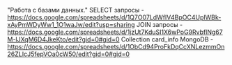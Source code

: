 "Работа с базами данных."
SELECT запросы - https://docs.google.com/spreadsheets/d/1Q7O07LdWfIV4BpOC4UplWBk-xAyPmWDyWw1_1O1waJw/edit?usp=sharing
JOIN запросы - https://docs.google.com/spreadsheets/d/1jzUt7KduSI1X6wPoG9RvbflNg67M-lJXqM6D4JkeKto/edit?gid=0#gid=0
Collection card_info MongoDB - https://docs.google.com/spreadsheets/d/1ObCd94ProFkDqCcXNLezmmOn26ZLIcJ5fepVOa0cW50/edit?gid=0#gid=0
